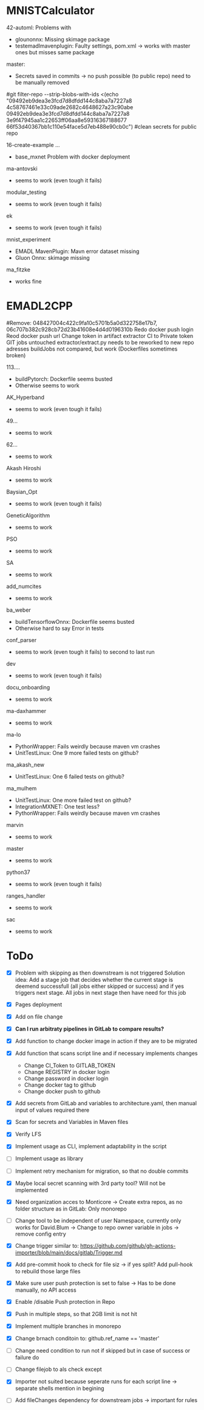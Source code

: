 MNISTCalculator
=================
42-automl: Problems with

- glounonnx: Missing skimage package
- testemadlmavenplugin: Faulty settings, pom.xml → works with master ones but misses same package

master:

- Secrets saved in commits → no push possible (to public repo) need to be manually removed

#git filter-repo --strip-blobs-with-ids <(echo "09492eb9dea3e3fcd7d8dfdd144c8aba7a7227a8
4c58767461e33c09ade2682c4648627a23c90abe 09492eb9dea3e3fcd7d8dfdd144c8aba7a7227a8
3e9f47945aa1c22653ff06aa8e59316367188677 66f53d40367bb1c110e54face5d7eb488e90cb0c")
#clean secrets for public repo

16-create-example ...

- base_mxnet Problem with docker deployment

ma-antovski

- seems to work (even tough it fails)

modular_testing

- seems to work (even tough it fails)

ek

- seems to work (even tough it fails)

mnist_experiment

- EMADL MavenPlugin: Mavn error dataset missing
- Gluon Onnx: skimage missing

ma_fitzke

- works fine

EMADL2CPP
==============
#Remove: 048427004c422c9fa10c5701b5a0d322758e17b7, 06c707b382c928cb72d23b41608e4d4d0196310b
Redo docker push login
Reod docker push url
Change token in artifact extractor CI to Private token
GIT jobs untouched
extractor/extract.py needs to be reworked to new repo adresses
buildJobs not compared, but work (Dockerfiles sometimes broken)

113....

- buildPytorch: Dockerfile seems busted
- Otherwise seems to work

AK_Hyperband

- seems to work (even tough it fails)

49...

- seems to work

62...

- seems to work

Akash Hiroshi

- seems to work

Baysian_Opt

- seems to work (even tough it fails)

GeneticAlgorithm

- seems to work

PSO

- seems to work

SA

- seems to work

add_numcites

- seems to work

ba_weber

- buildTensorflowOnnx: Dockerfile seems busted
- Otherwise hard to say Error in tests

conf_parser

- seems to work (even tough it fails) to second to last run

dev

- seems to work (even tough it fails)

docu_onboarding

- seems to work

ma-daxhammer

- seems to work

ma-lo

- PythonWrapper: Fails weirdly because maven vm crashes
- UnitTestLinux: One 9 more failed tests on github?

ma_akash_new

- UnitTestLinux: One 6 failed tests on github?

ma_mulhem

- UnitTestLinux: One more failed test on github?
- IntegrationMXNET: One test less?
- PythonWrapper: Fails weirdly because maven vm crashes

marvin

- seems to work

master

- seems to work

python37

- seems to work (even tough it fails)

ranges_handler

- seems to work

sac

- seems to work

ToDo
=================

- [x] Problem with skipping as then downstream is not triggered
  Solution idea: Add a stage job that decides whether the current stage is deemend successfull (all jobs either skipped
  or success) and if yes triggers next stage. All jobs in next stage then have need for this job


- [x] Pages deployment

- [x] Add on file change

- [x] **Can I run arbitraty pipelines in GitLab to compare results?**

- [x] Add function to change docker image in action if they are to be migrated

- [x] Add function that scans script line and if necessary implements changes
    - Change CI_Token to GITLAB_TOKEN
    - Change REGISTRY in docker login
    - Change password in docker login
    - Change docker tag to github
    - Change docker push to github

- [x] Add secrets from GitLab and variables to architecture.yaml, then manual input of values required there

- [x] Scan for secrets and Variables in Maven files

- [x] Verify LFS

- [x] Implement usage as CLI, implement adaptability in the script

- [ ] Implement usage as library

- [ ] Implement retry mechanism for migration, so that no double commits

- [x] Maybe local secret scanning with 3rd party tool? Will not be implemented

- [x] Need organization acces to Monticore -> Create extra repos, as no folder structure as in GitLab: Only monorepo

- [ ] Change tool to be independent of user Namespace, currently only works for David.Blum -> Change to repo owner
  variable in jobs -> remove config entry

- [x] Change trigger similar to: https://github.com/github/gh-actions-importer/blob/main/docs/gitlab/Trigger.md

- [x] Add pre-commit hook to check for file siz -> if yes split? Add pull-hook to rebuild those large files

- [x] Make sure user push protection is set to false -> Has to be done manually, no API access

- [x] Enable /disable Push protection in Repo

- [x] Push in multiple steps, so that 2GB limit is not hit

- [x] Implement multiple branches in monorepo

- [x] Change brnach conditoin to: github.ref_name == 'master'

- [ ] Change need condition to run not if skipped but in case of success or failure do

- [ ] Change filejob to als check except

- [x] Importer not suited because seperate runs for each script line -> separate shells mention in begining

- [ ] Add fileChanges dependency for downstream jobs -> important for rules